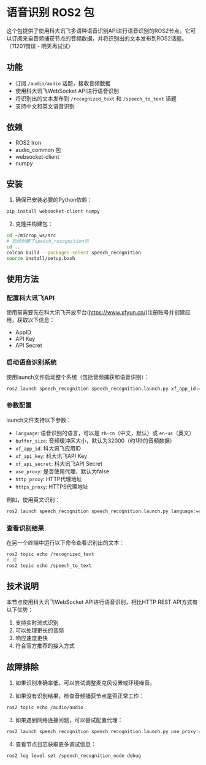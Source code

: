 # 语音识别 ROS2 包

这个包提供了使用科大讯飞多语种语音识别API进行语音识别的ROS2节点。它可以订阅来自音频捕获节点的音频数据，并将识别出的文本发布到ROS2话题。
（11201错误 - 明天再试试）

## 功能

- 订阅 `/audio/audio` 话题，接收音频数据
- 使用科大讯飞WebSocket API进行语音识别
- 将识别出的文本发布到 `/recognized_text` 和 `/speech_to_text` 话题
- 支持中文和英文语音识别

## 依赖

- ROS2 Iron
- audio_common 包
- websocket-client
- numpy

## 安装

1. 确保已安装必要的Python依赖：

```bash
pip install websocket-client numpy
```

2. 克隆并构建包：

```bash
cd ~/microp_ws/src
# 已经创建了speech_recognition包
cd ..
colcon build --packages-select speech_recognition
source install/setup.bash
```

## 使用方法

### 配置科大讯飞API

使用前需要先在科大讯飞开放平台(https://www.xfyun.cn/)注册账号并创建应用，获取以下信息：
- AppID
- API Key
- API Secret

### 启动语音识别系统

使用launch文件启动整个系统（包括音频捕获和语音识别）：

```bash
ros2 launch speech_recognition speech_recognition.launch.py xf_app_id:=YOUR_APP_ID xf_api_key:=YOUR_API_KEY xf_api_secret:=YOUR_API_SECRET
```

### 参数配置

launch文件支持以下参数：

- `language`: 语音识别的语言，可以是 `zh-cn`（中文，默认）或 `en-us`（英文）
- `buffer_size`: 音频缓冲区大小，默认为32000（约1秒的音频数据）
- `xf_app_id`: 科大讯飞应用ID
- `xf_api_key`: 科大讯飞API Key
- `xf_api_secret`: 科大讯飞API Secret
- `use_proxy`: 是否使用代理，默认为false
- `http_proxy`: HTTP代理地址
- `https_proxy`: HTTPS代理地址

例如，使用英文识别：

```bash
ros2 launch speech_recognition speech_recognition.launch.py language:=en-us xf_app_id:=YOUR_APP_ID xf_api_key:=YOUR_API_KEY xf_api_secret:=YOUR_API_SECRET
```

### 查看识别结果

在另一个终端中运行以下命令查看识别出的文本：

```bash
ros2 topic echo /recognized_text
# 或
ros2 topic echo /speech_to_text
```

## 技术说明

本节点使用科大讯飞WebSocket API进行语音识别，相比HTTP REST API方式有以下优势：
1. 支持实时流式识别
2. 可以处理更长的音频
3. 响应速度更快
4. 符合官方推荐的接入方式

## 故障排除

1. 如果识别准确率低，可以尝试调整麦克风设置或环境噪音。

2. 如果没有识别结果，检查音频捕获节点是否正常工作：

```bash
ros2 topic echo /audio/audio
```

3. 如果遇到网络连接问题，可以尝试配置代理：

```bash
ros2 launch speech_recognition speech_recognition.launch.py use_proxy:=true http_proxy:=http://your-proxy:port https_proxy:=https://your-proxy:port
```

4. 查看节点日志获取更多调试信息：

```bash
ros2 log level set /speech_recognition_node debug
```
